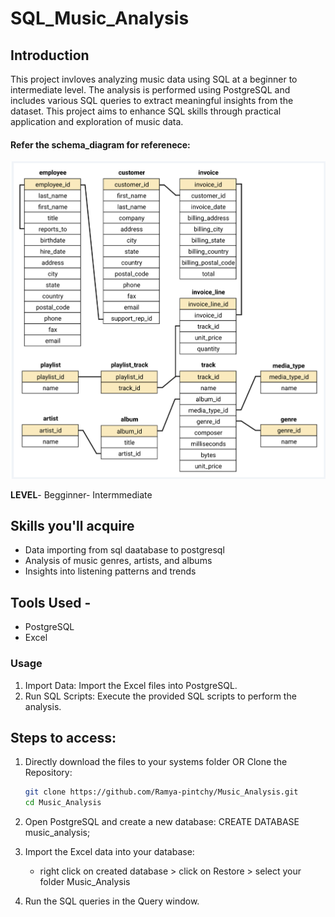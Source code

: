 # SQL_Music_Analysis

## Introduction
This project invloves analyzing music data using SQL at a beginner to intermediate level. The analysis is performed using PostgreSQL and includes various SQL queries to extract meaningful insights from the dataset. This project aims to enhance SQL skills through practical application and exploration of music data. 

#### Refer the schema_diagram for referenece:
![SQL_Music_Analysis](schema_diagram.png)

**LEVEL**- Begginner- Intermmediate

## Skills you'll acquire
   - Data importing from sql daatabase to postgresql
   - Analysis of music genres, artists, and albums
   - Insights into listening patterns and trends
            
## Tools Used - 
   - PostgreSQL
   - Excel

### Usage 
1. Import Data:
       Import the Excel files into PostgreSQL.
2. Run SQL Scripts:
       Execute the provided SQL scripts to perform the analysis.

## Steps to access:
1. Directly download the files to your systems folder
                     OR
   Clone the Repository:
   ```sh
   git clone https://github.com/Ramya-pintchy/Music_Analysis.git
   cd Music_Analysis

2. Open PostgreSQL and create a new database:
   CREATE DATABASE music_analysis;

3. Import the Excel data into your database:
   - right click on created database > click on Restore > select your folder Music_Analysis

4. Run the SQL queries in the Query window.
